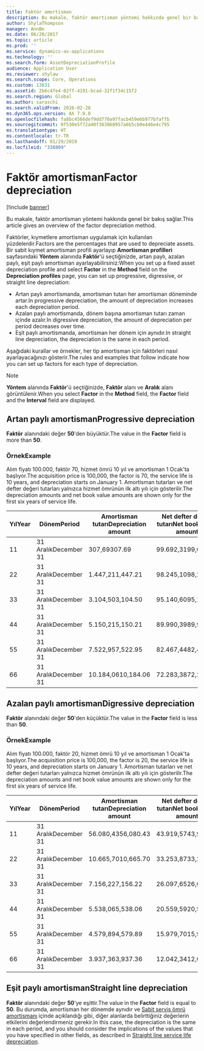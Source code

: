 ```yaml
---
title: Faktör amortisman
description: Bu makale, faktör amortisman yöntemi hakkında genel bir bakış sağlar.
author: ShylaThompson
manager: AnnBe
ms.date: 06/20/2017
ms.topic: article
ms.prod: ''
ms.service: dynamics-ax-applications
ms.technology: ''
ms.search.form: AssetDepreciationProfile
audience: Application User
ms.reviewer: shylaw
ms.search.scope: Core, Operations
ms.custom: 13831
ms.assetid: 2b6c4fe4-02ff-4191-bcad-32f1f34c15f2
ms.search.region: Global
ms.author: saraschi
ms.search.validFrom: 2016-02-28
ms.dyn365.ops.version: AX 7.0.0
ms.openlocfilehash: fa8bc4566def9dd770a97facb459e6b977bfaffb
ms.sourcegitcommit: 0f530e5f72a40f383868957a6b5cb0e446e4c795
ms.translationtype: HT
ms.contentlocale: tr-TR
ms.lasthandoff: 01/29/2019
ms.locfileid: "338809"
---
```

# <a name="factor-depreciation"></a><span data-ttu-id="a1666-103">Faktör amortisman</span><span class="sxs-lookup"><span data-stu-id="a1666-103">Factor depreciation</span></span>

[!include [banner](../includes/banner.md)]

<span data-ttu-id="a1666-104">Bu makale, faktör amortisman yöntemi hakkında genel bir bakış sağlar.</span><span class="sxs-lookup"><span data-stu-id="a1666-104">This article gives an overview of the factor depreciation method.</span></span>

<span data-ttu-id="a1666-105">Faktörler, kıymetlere amortisman uygulamak için kullanılan yüzdelerdir.</span><span class="sxs-lookup"><span data-stu-id="a1666-105">Factors are the percentages that are used to depreciate assets.</span></span> <span data-ttu-id="a1666-106">Bir sabit kıymet amortisman profili ayarlayıp **Amortisman profilleri** sayfasındaki **Yöntem** alanında **Faktör**'ü seçtiğinizde, artan paylı, azalan paylı, eşit paylı amortisman ayarlayabilirsiniz:</span><span class="sxs-lookup"><span data-stu-id="a1666-106">When you set up a fixed asset depreciation profile and select **Factor** in the **Method** field on the **Depreciation profiles** page, you can set up progressive, digressive, or straight line depreciation:</span></span>

-   <span data-ttu-id="a1666-107">Artan paylı amortismanda, amortisman tutarı her amortisman döneminde artar.</span><span class="sxs-lookup"><span data-stu-id="a1666-107">In progressive depreciation, the amount of depreciation increases each depreciation period.</span></span>
-   <span data-ttu-id="a1666-108">Azalan paylı amortismanda, dönem başına amortisman tutarı zaman içinde azalır.</span><span class="sxs-lookup"><span data-stu-id="a1666-108">In digressive depreciation, the amount of depreciation per period decreases over time.</span></span>
-   <span data-ttu-id="a1666-109">Eşit paylı amortismanda, amortisman her dönem için aynıdır.</span><span class="sxs-lookup"><span data-stu-id="a1666-109">In straight line depreciation, the depreciation is the same in each period.</span></span>

<span data-ttu-id="a1666-110">Aşağıdaki kurallar ve örnekler, her tip amortisman için faktörleri nasıl ayarlayacağınızı gösterir.</span><span class="sxs-lookup"><span data-stu-id="a1666-110">The rules and examples that follow indicate how you can set up factors for each type of depreciation.</span></span> 

> [!NOTE] 
> <span data-ttu-id="a1666-111">**Yöntem** alanında **Faktör**'ü seçtiğinizde, **Faktör** alanı ve **Aralık** alanı görüntülenir.</span><span class="sxs-lookup"><span data-stu-id="a1666-111">When you select **Factor** in the **Method** field, the **Factor** field and the **Interval** field are displayed.</span></span>

## <a name="progressive-depreciation"></a><span data-ttu-id="a1666-112">Artan paylı amortisman</span><span class="sxs-lookup"><span data-stu-id="a1666-112">Progressive depreciation</span></span>
<span data-ttu-id="a1666-113">**Faktör** alanındaki değer **50**'den büyüktür.</span><span class="sxs-lookup"><span data-stu-id="a1666-113">The value in the **Factor** field is more than **50**.</span></span>

### <a name="example"></a><span data-ttu-id="a1666-114">Örnek</span><span class="sxs-lookup"><span data-stu-id="a1666-114">Example</span></span>

<span data-ttu-id="a1666-115">Alım fiyatı 100.000, faktör 70, hizmet ömrü 10 yıl ve amortisman 1 Ocak'ta başlıyor.</span><span class="sxs-lookup"><span data-stu-id="a1666-115">The acquisition price is 100,000, the factor is 70, the service life is 10 years, and depreciation starts on January 1.</span></span> <span data-ttu-id="a1666-116">Amortisman tutarları ve net defter değeri tutarları yalnızca hizmet ömrünün ilk altı yılı için gösterilir.</span><span class="sxs-lookup"><span data-stu-id="a1666-116">The depreciation amounts and net book value amounts are shown only for the first six years of service life.</span></span>

| <span data-ttu-id="a1666-117">Yıl</span><span class="sxs-lookup"><span data-stu-id="a1666-117">Year</span></span> | <span data-ttu-id="a1666-118">Dönem</span><span class="sxs-lookup"><span data-stu-id="a1666-118">Period</span></span>      | <span data-ttu-id="a1666-119">Amortisman tutarı</span><span class="sxs-lookup"><span data-stu-id="a1666-119">Depreciation amount</span></span> | <span data-ttu-id="a1666-120">Net defter değeri tutarı</span><span class="sxs-lookup"><span data-stu-id="a1666-120">Net book value amount</span></span> |
|------|-------------|---------------------|-----------------------|
| <span data-ttu-id="a1666-121">1</span><span class="sxs-lookup"><span data-stu-id="a1666-121">1</span></span>    | <span data-ttu-id="a1666-122">31 Aralık</span><span class="sxs-lookup"><span data-stu-id="a1666-122">December 31</span></span> | <span data-ttu-id="a1666-123">307,69</span><span class="sxs-lookup"><span data-stu-id="a1666-123">307.69</span></span>              | <span data-ttu-id="a1666-124">99.692,31</span><span class="sxs-lookup"><span data-stu-id="a1666-124">99,692.31</span></span>             |
| <span data-ttu-id="a1666-125">2</span><span class="sxs-lookup"><span data-stu-id="a1666-125">2</span></span>    | <span data-ttu-id="a1666-126">31 Aralık</span><span class="sxs-lookup"><span data-stu-id="a1666-126">December 31</span></span> | <span data-ttu-id="a1666-127">1.447,21</span><span class="sxs-lookup"><span data-stu-id="a1666-127">1,447.21</span></span>            | <span data-ttu-id="a1666-128">98.245,10</span><span class="sxs-lookup"><span data-stu-id="a1666-128">98,245.10</span></span>             |
| <span data-ttu-id="a1666-129">3</span><span class="sxs-lookup"><span data-stu-id="a1666-129">3</span></span>    | <span data-ttu-id="a1666-130">31 Aralık</span><span class="sxs-lookup"><span data-stu-id="a1666-130">December 31</span></span> | <span data-ttu-id="a1666-131">3.104,50</span><span class="sxs-lookup"><span data-stu-id="a1666-131">3,104.50</span></span>            | <span data-ttu-id="a1666-132">95.140,60</span><span class="sxs-lookup"><span data-stu-id="a1666-132">95,140.60</span></span>             |
| <span data-ttu-id="a1666-133">4</span><span class="sxs-lookup"><span data-stu-id="a1666-133">4</span></span>    | <span data-ttu-id="a1666-134">31 Aralık</span><span class="sxs-lookup"><span data-stu-id="a1666-134">December 31</span></span> | <span data-ttu-id="a1666-135">5.150,21</span><span class="sxs-lookup"><span data-stu-id="a1666-135">5,150.21</span></span>            | <span data-ttu-id="a1666-136">89.990,39</span><span class="sxs-lookup"><span data-stu-id="a1666-136">89,990.39</span></span>             |
| <span data-ttu-id="a1666-137">5</span><span class="sxs-lookup"><span data-stu-id="a1666-137">5</span></span>    | <span data-ttu-id="a1666-138">31 Aralık</span><span class="sxs-lookup"><span data-stu-id="a1666-138">December 31</span></span> | <span data-ttu-id="a1666-139">7.522,95</span><span class="sxs-lookup"><span data-stu-id="a1666-139">7,522.95</span></span>            | <span data-ttu-id="a1666-140">82.467,44</span><span class="sxs-lookup"><span data-stu-id="a1666-140">82,467.44</span></span>             |
| <span data-ttu-id="a1666-141">6</span><span class="sxs-lookup"><span data-stu-id="a1666-141">6</span></span>    | <span data-ttu-id="a1666-142">31 Aralık</span><span class="sxs-lookup"><span data-stu-id="a1666-142">December 31</span></span> | <span data-ttu-id="a1666-143">10.184,06</span><span class="sxs-lookup"><span data-stu-id="a1666-143">10,184.06</span></span>           | <span data-ttu-id="a1666-144">72.283,38</span><span class="sxs-lookup"><span data-stu-id="a1666-144">72,283.38</span></span>             |

## <a name="digressive-depreciation"></a><span data-ttu-id="a1666-145">Azalan paylı amortisman</span><span class="sxs-lookup"><span data-stu-id="a1666-145">Digressive depreciation</span></span>
<span data-ttu-id="a1666-146">**Faktör** alanındaki değer **50**'den küçüktür.</span><span class="sxs-lookup"><span data-stu-id="a1666-146">The value in the **Factor** field is less than **50**.</span></span>

### <a name="example"></a><span data-ttu-id="a1666-147">Örnek</span><span class="sxs-lookup"><span data-stu-id="a1666-147">Example</span></span>

<span data-ttu-id="a1666-148">Alım fiyatı 100.000, faktör 20, hizmet ömrü 10 yıl ve amortisman 1 Ocak'ta başlıyor.</span><span class="sxs-lookup"><span data-stu-id="a1666-148">The acquisition price is 100,000, the factor is 20, the service life is 10 years, and depreciation starts on January 1.</span></span> <span data-ttu-id="a1666-149">Amortisman tutarları ve net defter değeri tutarları yalnızca hizmet ömrünün ilk altı yılı için gösterilir.</span><span class="sxs-lookup"><span data-stu-id="a1666-149">The depreciation amounts and net book value amounts are shown only for the first six years of service life.</span></span>

| <span data-ttu-id="a1666-150">Yıl</span><span class="sxs-lookup"><span data-stu-id="a1666-150">Year</span></span> | <span data-ttu-id="a1666-151">Dönem</span><span class="sxs-lookup"><span data-stu-id="a1666-151">Period</span></span>      | <span data-ttu-id="a1666-152">Amortisman tutarı</span><span class="sxs-lookup"><span data-stu-id="a1666-152">Depreciation amount</span></span> | <span data-ttu-id="a1666-153">Net defter değeri tutarı</span><span class="sxs-lookup"><span data-stu-id="a1666-153">Net book value amount</span></span> |
|------|-------------|---------------------|-----------------------|
| <span data-ttu-id="a1666-154">1</span><span class="sxs-lookup"><span data-stu-id="a1666-154">1</span></span>    | <span data-ttu-id="a1666-155">31 Aralık</span><span class="sxs-lookup"><span data-stu-id="a1666-155">December 31</span></span> | <span data-ttu-id="a1666-156">56.080,43</span><span class="sxs-lookup"><span data-stu-id="a1666-156">56,080.43</span></span>           | <span data-ttu-id="a1666-157">43.919,57</span><span class="sxs-lookup"><span data-stu-id="a1666-157">43,919.57</span></span>             |
| <span data-ttu-id="a1666-158">2</span><span class="sxs-lookup"><span data-stu-id="a1666-158">2</span></span>    | <span data-ttu-id="a1666-159">31 Aralık</span><span class="sxs-lookup"><span data-stu-id="a1666-159">December 31</span></span> | <span data-ttu-id="a1666-160">10.665,70</span><span class="sxs-lookup"><span data-stu-id="a1666-160">10,665.70</span></span>           | <span data-ttu-id="a1666-161">33.253,87</span><span class="sxs-lookup"><span data-stu-id="a1666-161">33,253.87</span></span>             |
| <span data-ttu-id="a1666-162">3</span><span class="sxs-lookup"><span data-stu-id="a1666-162">3</span></span>    | <span data-ttu-id="a1666-163">31 Aralık</span><span class="sxs-lookup"><span data-stu-id="a1666-163">December 31</span></span> | <span data-ttu-id="a1666-164">7.156,22</span><span class="sxs-lookup"><span data-stu-id="a1666-164">7,156.22</span></span>            | <span data-ttu-id="a1666-165">26.097,65</span><span class="sxs-lookup"><span data-stu-id="a1666-165">26,097.65</span></span>             |
| <span data-ttu-id="a1666-166">4</span><span class="sxs-lookup"><span data-stu-id="a1666-166">4</span></span>    | <span data-ttu-id="a1666-167">31 Aralık</span><span class="sxs-lookup"><span data-stu-id="a1666-167">December 31</span></span> | <span data-ttu-id="a1666-168">5.538,06</span><span class="sxs-lookup"><span data-stu-id="a1666-168">5,538.06</span></span>            | <span data-ttu-id="a1666-169">20.559,59</span><span class="sxs-lookup"><span data-stu-id="a1666-169">20,559.59</span></span>             |
| <span data-ttu-id="a1666-170">5</span><span class="sxs-lookup"><span data-stu-id="a1666-170">5</span></span>    | <span data-ttu-id="a1666-171">31 Aralık</span><span class="sxs-lookup"><span data-stu-id="a1666-171">December 31</span></span> | <span data-ttu-id="a1666-172">4.579,89</span><span class="sxs-lookup"><span data-stu-id="a1666-172">4,579.89</span></span>            | <span data-ttu-id="a1666-173">15.979,70</span><span class="sxs-lookup"><span data-stu-id="a1666-173">15,979.70</span></span>             |
| <span data-ttu-id="a1666-174">6</span><span class="sxs-lookup"><span data-stu-id="a1666-174">6</span></span>    | <span data-ttu-id="a1666-175">31 Aralık</span><span class="sxs-lookup"><span data-stu-id="a1666-175">December 31</span></span> | <span data-ttu-id="a1666-176">3.937,36</span><span class="sxs-lookup"><span data-stu-id="a1666-176">3,937.36</span></span>            | <span data-ttu-id="a1666-177">12.042,34</span><span class="sxs-lookup"><span data-stu-id="a1666-177">12,042.34</span></span>             |

## <a name="straight-line-depreciation"></a><span data-ttu-id="a1666-178">Eşit paylı amortisman</span><span class="sxs-lookup"><span data-stu-id="a1666-178">Straight line depreciation</span></span>
<span data-ttu-id="a1666-179">**Faktör** alanındaki değer **50**'ye eşittir.</span><span class="sxs-lookup"><span data-stu-id="a1666-179">The value in the **Factor** field is equal to **50**.</span></span> <span data-ttu-id="a1666-180">Bu durumda, amortisman her dönemde aynıdır ve [Sabit servis ömrü amortismanı](straight-line-service-life-depreciation.md) içinde açıklandığı gibi, diğer alanlarda belirttiğiniz değerlerin etkilerini değerlendirmeniz gerekir.</span><span class="sxs-lookup"><span data-stu-id="a1666-180">In this case, the depreciation is the same in each period, and you should consider the implications of the values that you have specified in other fields, as described in [Straight line service life depreciation](straight-line-service-life-depreciation.md).</span></span>



